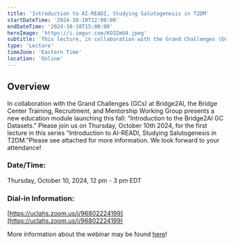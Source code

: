```yaml
---
title: 'Introduction to AI-READI, Studying Salutogenesis in T2DM'
startDateTime: '2024-10-10T12:00:00'
endDateTime: '2024-10-10T15:00:00'
heroImage: 'https://i.imgur.com/KO3ZmU4.jpeg'
subtitle: 'This lecture, in collaboration with the Grand Challenges (GCs) at Bridge2AI, the Bridge Center Training, Recruitment, and Mentorship Working Group introduces a new education module: “Introduction to the Bridge2AI GC Datasets".'
type: 'Lecture'
timeZone: 'Eastern Time'
location: 'Online'
---
```


## Overview

In collaboration with the Grand Challenges (GCs) at Bridge2AI, the Bridge Center Training, Recruitment, and Mentorship Working Group presents a new education module launching this fall: “Introduction to the Bridge2AI GC Datasets.” Please join us on Thursday, October 10th 2024, for the first lecture in this series “Introduction to AI-READI, Studying Salutogenesis in T2DM.”Please see attached for more information. We look forward to your attendance!

### Date/Time:

Thursday, October 10, 2024, 12 pm - 3 pm EDT

### Dial-in Information:

[https://uclahs.zoom.us/j/96802224199](https://uclahs.zoom.us/j/96802224199)

More information about the webinar may be found [here](https://drive.google.com/drive/u/0/folders/1LqvCyQos7w_N7is8Ux1VxFgEgckNHsMQ)!
